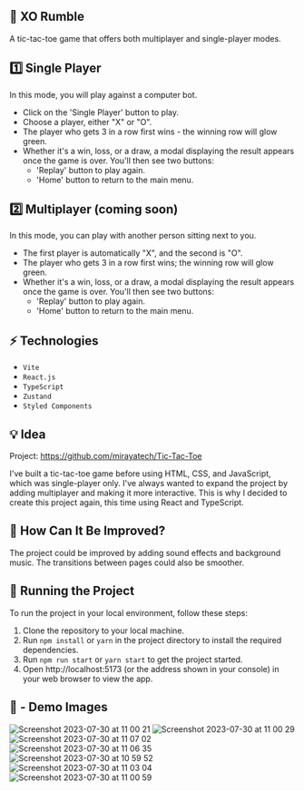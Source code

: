 ## 👾 XO Rumble

A tic-tac-toe game that offers both multiplayer and single-player modes.

## 1️⃣ Single Player

In this mode, you will play against a computer bot.

- Click on the 'Single Player' button to play.
- Choose a player, either "X" or "O".
- The player who gets 3 in a row first wins - the winning row will glow green.
- Whether it's a win, loss, or a draw, a modal displaying the result appears once the game is over. You'll then see two buttons:
  - 'Replay' button to play again.
  - 'Home' button to return to the main menu.

## 2️⃣ Multiplayer (coming soon)

In this mode, you can play with another person sitting next to you.

- The first player is automatically "X", and the second is "O".
- The player who gets 3 in a row first wins; the winning row will glow green.
- Whether it's a win, loss, or a draw, a modal displaying the result appears once the game is over. You'll then see two buttons:
  - 'Replay' button to play again.
  - 'Home' button to return to the main menu.

## ⚡ Technologies

- `Vite`
- `React.js`
- `TypeScript`
- `Zustand`
- `Styled Components`

## 💡 Idea

Project: https://github.com/mirayatech/Tic-Tac-Toe

I've built a tic-tac-toe game before using HTML, CSS, and JavaScript, which was single-player only. I've always wanted to expand the project by adding multiplayer and making it more interactive. This is why I decided to create this project again, this time using React and TypeScript.

## 🤔 How Can It Be Improved?

The project could be improved by adding sound effects and background music. The transitions between pages could also be smoother.

## 🚦 Running the Project

To run the project in your local environment, follow these steps:

1. Clone the repository to your local machine.
2. Run `npm install` or `yarn` in the project directory to install the required dependencies.
3. Run `npm run start` or `yarn start` to get the project started.
4. Open http://localhost:5173 (or the address shown in your console) in your web browser to view the app.

## 📸 - Demo Images

![Screenshot 2023-07-30 at 11 00 21](https://github.com/mirayatech/XO-Rumble/assets/71933266/9e377a16-ca73-4a5f-b7d6-35eaaf843f83)
![Screenshot 2023-07-30 at 11 00 29](https://github.com/mirayatech/XO-Rumble/assets/71933266/c04fb132-2e4c-48d2-931c-62156574f7be)
![Screenshot 2023-07-30 at 11 07 02](https://github.com/mirayatech/XO-Rumble/assets/71933266/4113f044-42c7-47d8-8a6d-bb19ac5b32ee)
![Screenshot 2023-07-30 at 11 06 35](https://github.com/mirayatech/XO-Rumble/assets/71933266/378e9b48-efc8-43e8-9358-fb70e9673965)
![Screenshot 2023-07-30 at 10 59 52](https://github.com/mirayatech/XO-Rumble/assets/71933266/a9f4fb57-b6d0-4d64-b2dc-d3c2dd361609)
![Screenshot 2023-07-30 at 11 03 04](https://github.com/mirayatech/XO-Rumble/assets/71933266/5db969a7-7cfc-4b4b-b27a-dc962618337f)
![Screenshot 2023-07-30 at 11 00 59](https://github.com/mirayatech/XO-Rumble/assets/71933266/1ad3a6db-0ba8-4d41-a098-8666cdf5c1c4)
